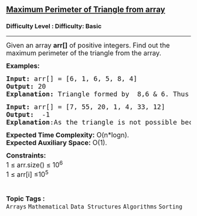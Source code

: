 <h2><a href="https://www.geeksforgeeks.org/problems/maximum-perimeter-of-triangle-from-array4322/1">Maximum Perimeter of Triangle from array</a></h2><h3>Difficulty Level : Difficulty: Basic</h3><hr><div class="problems_problem_content__Xm_eO"><p><span style="font-size: 18px;">Given an array <strong>arr[]</strong> of positive integers. Find out the maximum perimeter of the triangle from the array.</span></p>
<p><span style="font-size: 18px;"><strong>Examples:</strong></span></p>
<pre><span style="font-size: 18px;"><strong>Input:</strong> arr[] = [6, 1, 6, 5, 8, 4]
<strong>Output:</strong> 20
<strong>Explanation: </strong>Triangle formed by &nbsp;8,6 &amp; 6. Thus perimeter 20.
</span></pre>
<pre><span style="font-size: 18px;"><strong>Input:</strong> arr[] = [7, 55, 20, 1, 4, 33, 12]<strong>
Output:</strong>  -1
<strong>Explanation</strong>:As the triangle is not possible because the condition: the sum of two sides should be greater than third is not fulfilled here.<br></span></pre>
<p><span style="font-size: 18px;"><strong>Expected Time Complexity:</strong> O(n*logn).<br><strong>Expected Auxiliary Space:</strong>&nbsp;O(1).</span></p>
<p><span style="font-size: 18px;"><strong>Constraints:</strong><br>1 ≤ arr.size() ≤ 10<sup>6</sup><br>1 ≤ arr[i] ≤10<sup>5</sup></span></p></div><br><p><span style=font-size:18px><strong>Topic Tags : </strong><br><code>Arrays</code>&nbsp;<code>Mathematical</code>&nbsp;<code>Data Structures</code>&nbsp;<code>Algorithms</code>&nbsp;<code>Sorting</code>&nbsp;